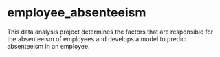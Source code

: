 # employee_absenteeism
This data analysis project determines the factors that are responsible for the absenteeism of employees and develops a model to predict absenteeism in an employee.

